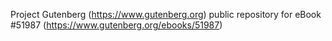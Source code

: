 Project Gutenberg (https://www.gutenberg.org) public repository for
eBook #51987 (https://www.gutenberg.org/ebooks/51987)
